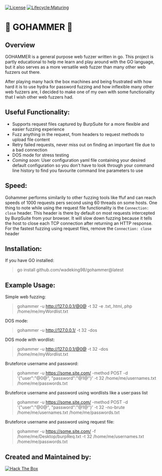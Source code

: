 [![License](https://img.shields.io/badge/License-Apache%202.0-blue.svg)](https://opensource.org/licenses/Apache-2.0)
[![Lifecycle:Maturing](https://img.shields.io/badge/Lifecycle-Maturing-007EC6)](https://github.com/bcgov/repomountie/blob/master/doc/lifecycle-badges.md)

# 🔨 GOHAMMER 🔨
## Overview
GOHAMMER is a general purpose web fuzzer written in go. This project is partly educational to help me learn and play around with the GO language, but it also serves as a more versatile web fuzzer than many other web fuzzers out there.  
  
After playing many hack the box machines and being frustrated with how hard it is to use hydra for password fuzzing and how inflexible many other web fuzzers are, I decided to make one of my own with some functionality that I wish other web fuzzers had.  

## Useful Functionality:
- Supports request files captured by BurpSuite for a more flexible and easier fuzzing experience
- Fuzz anything in the request, from headers to request methods to upload file content
- Retry failed requests, never miss out on finding an important file due to a bad connection
- DOS mode for stress testing
- *Coming soon:* User configuration yaml file containing your desired default configuration so you don't have to look through your command line history to find you favourite command line parameters to use

## Speed:
Gohammer performs similarily to other fuzzing tools like ffuf and can reach speeds of 1000 requests pers second using 60 threads on some hosts.
One thing to note while using the request file functionality is the `Connection: close` header. This header is there by default on most requests intercepted by
BurpSuite from your browser. It will slow down fuzzing because it tells the host to close each TCP connection after returning an HTTP response. 
For the fastest fuzzing using request files, remove the `Connection: close` header 

## Installation:
If you have GO installed:  
> go install github.com/wadeking98/gohammer@latest  

## Example Usage:
Simple web fuzzing:  
> gohammer -u http://127.0.0.1/@0@ -t 32 -e .txt,.html,.php /home/me/myWordlist.txt  
  
DOS mode:  
> gohammer -u http://127.0.0.1/ -t 32 -dos  
  
DOS mode with wordlist:  
> gohammer -u http://127.0.0.1/@0@ -t 32 -dos /home/me/myWordlist.txt
  
Bruteforce username and password:
> gohammer -u https://some.site.com/ -method POST -d '{"user":"@0@", "password":"@1@"}' -t 32 /home/me/usernames.txt /home/me/passwords.txt  
  
Bruteforce username and password using wordlists like a user:pass list  
> gohammer -u https://some.site.com/ -method POST -d '{"user":"@0@", "password":"@1@"}' -t 32 -no-brute /home/me/usernames.txt /home/me/passwords.txt  
  
Bruteforce username and password using request file:  
> gohammer -u https://some.site.com/ -f /home/me/Desktop/burpReq.txt -t 32 /home/me/usernames.txt /home/me/passwords.txt

## Created and Maintained by:
 <a href="https://app.hackthebox.com/users/254685"><img src="http://www.hackthebox.eu/badge/image/254685" alt="Hack The Box"></a>